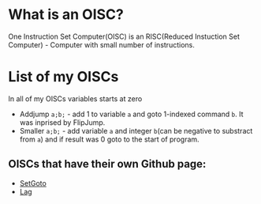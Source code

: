 # What is an OISC?
One Instruction Set Computer(OISC) is an RISC(Reduced Instuction Set Computer) - Computer with small number of instructions.
# List of my OISCs
In all of my OISCs variables starts at zero
* Addjump ```a;b;``` - add 1 to variable ```a``` and goto 1-indexed command ```b```. It was inprised by FlipJump.
* Smaller ```a;b;``` - add variable ```a``` and integer ```b```(can be negative to substract from ```a```) and if result was 0 goto to the start of program.
## OISCs that have their own Github page:
* [SetGoto](https://github.com/MaksimKayumov/SeGo)
* [Lag](https://github.com/MaksimKayumov/Lag)
